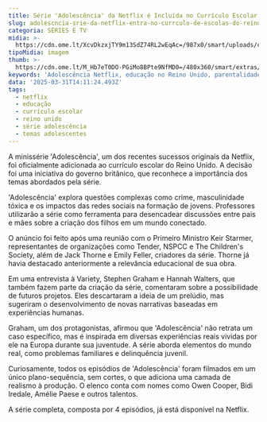 ```yaml
---
title: Série 'Adolescência' da Netflix é Incluída no Currículo Escolar do Reino Unido
slug: adolescncia-srie-da-netflix-entra-no-currculo-de-escolas-do-reino-unido
categoria: SÉRIES E TV
midia: >-
  https://cdn.ome.lt/XcvDkzxjTY9m13SdZ74RL2wEqAc=/987x0/smart/uploads/conteudo/fotos/OMELETE_CAPA_-_2025-03-31T102508.750.png
tipoMidia: imagem
thumb: >-
  https://cdn.ome.lt/M_Hb7eT0DO-PGiMo8BPte9NfMD0=/480x360/smart/extras/conteudos/omelete_THUMB_-_2025-03-31T102455.280.png
keywords: 'Adolescência Netflix, educação no Reino Unido, parentalidade na era digital'
data: '2025-03-31T14:11:24.493Z'
tags:
  - netflix
  - educação
  - currículo escolar
  - reino unido
  - série adolescência
  - temas adolescentes
---
```


A minissérie 'Adolescência', um dos recentes sucessos originais da Netflix, foi oficialmente adicionada ao currículo escolar do Reino Unido. A decisão foi uma iniciativa do governo britânico, que reconhece a importância dos temas abordados pela série. 

'Adolescência' explora questões complexas como crime, masculinidade tóxica e os impactos das redes sociais na formação de jovens. Professores utilizarão a série como ferramenta para desencadear discussões entre pais e mães sobre a criação dos filhos em um mundo conectado. 

O anúncio foi feito após uma reunião com o Primeiro Ministro Keir Starmer, representantes de organizações como Tender, NSPCC e The Children's Society, além de Jack Thorne e Emily Feller, criadores da série. Thorne já havia destacado anteriormente a relevância educacional de sua obra. 

Em uma entrevista à Variety, Stephen Graham e Hannah Walters, que também fazem parte da criação da série, comentaram sobre a possibilidade de futuros projetos. Eles descartaram a ideia de um prelúdio, mas sugeriram o desenvolvimento de novas narrativas baseadas em experiências humanas. 

Graham, um dos protagonistas, afirmou que 'Adolescência' não retrata um caso específico, mas é inspirada em diversas experiências reais vividas por ele na Europa durante sua juventude. A série aborda elementos do mundo real, como problemas familiares e delinquência juvenil. 

Curiosamente, todos os episódios de 'Adolescência' foram filmados em um único plano-sequência, sem cortes, o que adiciona uma camada de realismo à produção. O elenco conta com nomes como Owen Cooper, Bidi Iredale, Amélie Paese e outros talentos. 

A série completa, composta por 4 episódios, já está disponível na Netflix.
